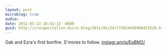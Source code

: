 ```yaml
---
layout: post
microblog: true
audio: 
date: 2011-05-23 18:41:13 -0600
guid: http://craigmcclellan.micro.blog/2011/05/24/t72824436998422528.html
---
```

Oak and Ezra's first bonfire. S'mores to follow.  [instagr.am/p/EpBM2/](http://instagr.am/p/EpBM2/)
